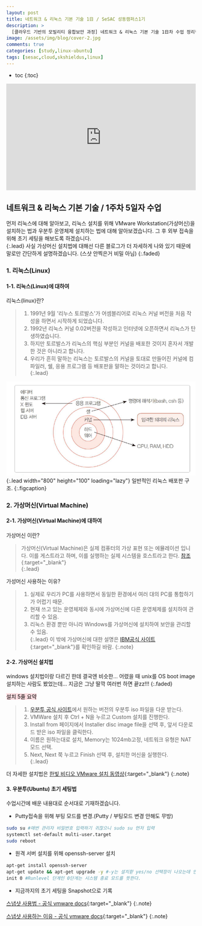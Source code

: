 ```yaml
---
layout: post
title: 네트워크 & 리눅스 기본 기술 1日 / SeSAC 성동캠퍼스1기
description: >
  [클라우드 기반의 모빌리티 융합보안 과정] 네트워크 & 리눅스 기본 기술 1日차 수업 정리한 내용입니다. 이번 포스팅은 리눅스 기본 설치 및 환경 구축 세팅법을 기술하고, 초기 세팅을 해보겠습니다.
image: /assets/img/blog/cover-2.jpg
comments: true
categories: [study,linux-ubuntu]
tags: [sesac,cloud,skshieldus,linux]
---
```

* toc
{:toc}

<style>.embed-container { position: relative; padding-bottom: 56.25%; height: 0; overflow: hidden; max-width: 100%; } .embed-container iframe, .embed-container object, .embed-container embed { position: absolute; top: 0; left: 0; width: 100%; height: 100%; }</style><div class='embed-container'><iframe src='https://www.youtube.com/embed/oZP2h3WIzqk' frameborder='0' allowfullscreen></iframe></div>

## 네트워크 & 리눅스 기본 기술 / 1주차 5일자 수업

먼저 리눅스에 대해 알아보고, 리눅스 설치를 위해 VMware Workstation(가상머신)을 설치하는 법과 우분투 운영체제 설치하는 법에 대해 알아보겠습니다. 그 후 외부 접속을 위해 초기 세팅을 해보도록 하겠습니다.<br>
{:.lead}
사실 가상머신 설치법에 대해선 다른 블로그가 더 자세하게 나와 있기 때문에 말로만 간단하게 설명하겠습니다. (스샷 안찍은거 비밀 아님)
{:.faded}

### 1. 리눅스(Linux)

#### 1-1. 리눅스(Linux)에 대하여

리눅스(linux)란?
> 1. 1991년 9월 '리누스 토르발스'가 어셈블리어로 리눅스 커널 버전을 처음 작성을 하면서 시작하게 되었습니다.<br>
> 2. 1992년 리눅스 커널 0.02버전을 작성하고 인터넷에 오픈하면서 리눅스가 탄생하였습니다.<br>
> 3. 하지만 토르발스가 리눅스의 핵심 부분인 커널을 배포한 것이지 혼자서 개발한 것은 아니라고 합니다.<br>
> 4. 우리가 흔히 말하는 리눅스는 토르발스의 커널을 토대로 만들어진 커널에 컴파일러, 쉘, 응용 프로그램 등 배포판을 말하는 것이라고 합니다.<br>
{:.lead}

![linux-1.png](/assets/img/docs/linux/1.png){:.lead width="800" height="100" loading="lazy"}
일반적인 리눅스 배포판 구조.
{:.figcaption}

### 2. 가상머신(Virtual Machine)

#### 2-1. 가상머신(Virtual Machine)에 대하여

가상머신 이란?
> 가상머신(Virtual Machine)은 실제 컴퓨터의 가상 표현 또는 에뮬레이션 입니다. 이를 게스트라고 하며, 이를 실행하는 실제 시스템을 호스트라고 한다. [참조](https://www.ibm.com/kr-ko/topics/virtual-machine){:target="_blank"}<br>
{:.lead}

가성머신 사용하는 이유?
> 1. 실제로 우리가 PC를 사용하면서 동일한 환경에서 여러 대의 PC를 통합하기가 어렵기 때문.<br>
> 2. 현재 쓰고 있는 운영체제와 동시에 가상머신에 다른 운영체제를 설치하여 관리할 수 있음.<br>
> 3. 리눅스 환경 뿐만 아니라 Windows를 가상머신에 설치하여 보안을 관리할 수 있음.<br>
{:.lead}
이 밖에 가상머신에 대한 설명은 [IBM공식 사이트](https://www.ibm.com/kr-ko/topics/virtual-machine){:target="_blank"}를 확인하길 바람.
{:.note}

#### 2-2. 가상머신 설치법

windows 설치법이랑 다르긴 한데 결국엔 비슷한... 어렸을 때 unix를 OS boot image 설치하는 사람도 봤었는데... 지금은 그냥 딸깍 여러번 하면 끝zz!!!
{:.faded}

<mark style='background-color: #ffdce0'>설치 5줄 요약</mark><br>

> 1. [우분투 공식 사이트](https://mirror.kakao.com/ubuntu-releases/)에서 원하는 버전의 우분투 iso 파일을 다운 받는다.<br>
> 2. VMWare 설치 후 Ctrl + N을 누르고 Custom 설치를 진행한다.<br>
> 3. Install from 페이지에서 Installer disc image file을 선택 후, 앞서 다운로드 받은 iso 파일을 클릭한다.<br>
> 4. 이름은 원하는대로 설치, Memory는 1024mb고정, 네트워크 유형은 NAT모드 선택.<br>
> 5. Next, Next 쭉 누르고 Finish 선택 후, 설치한 머신을 실행한다.<br>
{:.lead}

더 자세한 설치법은 [한빛 비디오 VMware 설치 동영상](https://www.youtube.com/watch?v=tMPbqFEz9fQ){:target="_blank"}
{:.note}

#### 3. 우분투(Ubuntu) 초기 세팅법

수업시간에 배운 내용대로 순서대로 기재하겠습니다.

- Putty접속을 위해 부팅 모드를 변경.(Putty / 부팅모드 변경 안해도 무방)

```bash
sudo su #매번 관리자 비밀번호 입력하기 귀찮으니 sudo su 먼저 입력
systemctl set-default multi-user.target
sudo reboot
```

- 원격 서버 설치를 위해 openssh-server 설치

```bash
apt-get install openssh-server
apt-get update && apt-get upgrade -y #-y는 설치핟 yes/no 선택창이 나오는데 안누르면 설치 진행이 안되기 때문에 선행으로 입력한 것.
init 0 #Runlevel 단계인 0단게는 시스템 종료 모드를 뜻한다.
```

- 지금까지의 초기 세팅을 Snapshot으로 기록

[스냅샷 사용법 - 공식 vmware docs](https://docs.vmware.com/kr/VMware-vSphere/7.0/com.vmware.vsphere.vm_admin.doc/GUID-9720B104-9875-4C2C-A878-F1C351A4F3D8.html){:target="_blank"}
{:.note}

[스냅샷 사용하는 이유 - 공식 vmware docs](https://docs.vmware.com/kr/VMware-vSphere/7.0/com.vmware.vsphere.vm_admin.doc/GUID-CA948C69-7F58-4519-AEB1-739545EA94E5.html){:target="_blank"}
{:.note}